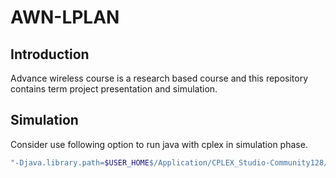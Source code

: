 # AWN-LPLAN
## Introduction
Advance wireless course is a research based course
and this repository contains term project presentation
and simulation.

## Simulation
Consider use following option to run java with cplex in simulation phase.

```sh
"-Djava.library.path=$USER_HOME$/Application/CPLEX_Studio-Community128/cplex/bin/x86-64_linux"
```
